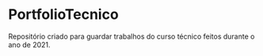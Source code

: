 # PortfolioTecnico
Repositório criado para guardar trabalhos do curso técnico feitos durante o ano de 2021.
